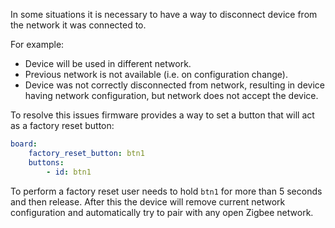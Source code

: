 In some situations it is necessary to have a way to disconnect device from the network it was connected to.

For example:
* Device will be used in different network.
* Previous network is not available (i.e. on configuration change).
* Device was not correctly disconnected from network, resulting in device having network configuration, but network does not accept the device.

To resolve this issues firmware provides a way to set a button that will act as a factory reset button:
```yml
board:
    factory_reset_button: btn1
    buttons:
        - id: btn1
```

To perform a factory reset user needs to hold `btn1` for more than 5 seconds and then release.
After this the device will remove current network configuration and automatically try to pair with any open Zigbee network.